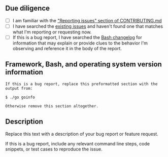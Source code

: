 ## Due diligence

- [ ] I am familiar with the ["Reporting issues" section of
  CONTRIBUTING.md][reporting]
- [ ] I have searched the [existing issues][issues] and haven't found one
  that matches what I'm reporting or requesting now.
- [ ] If this is a bug report, I have searched the [Bash changelog][changes]
  for information that may explain or provide clues to the behavior I'm
  observing and reference it in the body of the report.

[reporting]: https://github.com/mbland/go-script-bash/blob/master/CONTRIBUTING.md#reporting-issues
[issues]:    https://github.com/mbland/go-script-bash/issues
[changes]:   https://tiswww.case.edu/php/chet/bash/CHANGES

## Framework, Bash, and operating system version information

```
If this is a bug report, replace this preformatted section with the output from:

$ ./go goinfo

Otherwise remove this section altogether.
```

## Description

Replace this text with a description of your bug report or feature request.

If this is a bug report, include any relevant command line steps, code snippets,
or test cases to reproduce the issue.
